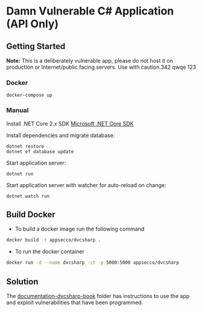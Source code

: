 # Damn Vulnerable C# Application (API Only)

## Getting Started

**Note:** This is a deliberately vulnerable app, please do not host it on production or Internet/public facing servers. Use with caution.342 qwqe 123

### Docker

```
docker-compose up
```

### Manual

Install .NET Core 2.x SDK
[Microsoft .NET Core SDK](https://www.microsoft.com/net/download/macos)

Install dependencies and migrate database:

```
dotnet restore
dotnet ef database update
```

Start application server:

```
dotnet run
```

Start application server with watcher for auto-reload on change:

```
dotnet watch run
```

## Build Docker

* To build a docker image run the following command

```bash
docker build -t appsecco/dvcsharp .
```

* To run the docker container

```bash
docker run -d --name dvcsharp -it -p 5000:5000 appsecco/dvcsharp
```

## Solution

The [documentation-dvcsharp-book](./documentation-dvcsharp-book) folder has instructions to use the app and exploit vulnerabilities that have been programmed.
